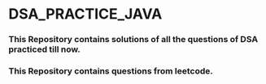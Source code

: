 # DSA_PRACTICE_JAVA
### This Repository contains solutions of all the questions of DSA practiced till now.
### This Repository contains questions from leetcode.


 
